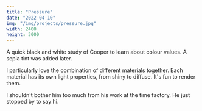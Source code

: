 ```yaml
---
title: "Pressure"
date: "2022-04-10"
img: "/img/projects/pressure.jpg"
width: 2400
height: 3000
---
```


A quick black and white study of Cooper to learn about colour values. A sepia tint was added later.

I particularly love the combination of different materials together. Each material has its own light properties, from shiny to diffuse. It's fun to render them.

I shouldn't bother him too much from his work at the time factory. He just stopped by to say hi.
